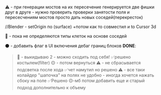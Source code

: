 ⚠️ - при генерации мостов на их пересечение генерируется две фишки друг в друге - нужно проверить проверки занятости поля и пересесчениям мостов просто дать новых соседей(перекресток)

//Blender - setOrigin по (surface) +потом как то совместил и to Cursor 3d

🛑 - пока не определяются типы клеток на основе соседей

⚫ - добавить флаг в UI включения дебаг границ блоков
____DONE____:
>🛑 - выкидываю 2 - можно сходить под себя! ✅решено костылем(filter) 🟡 - потом вернуться
>⚠️ - не сбрасывается подсветка после хода ✅чет намутил  но решено
> ⚠️ - все таки колайдер "шапочка" на полях не удобно - иногда хочется нажать сбоку на поле ✅Решено 🟡-мб потом добавить еще и старый подход дополнительно к объему
